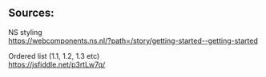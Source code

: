 
## Sources:
NS styling  
https://webcomponents.ns.nl/?path=/story/getting-started--getting-started

Ordered list (1.1, 1.2, 1.3 etc)  
https://jsfiddle.net/p3rtLw7q/ 